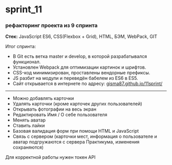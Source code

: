 # sprint_11
### рефакторинг проекта из 9 спринта 

**Стек:** JavaScript ES6, CSS(Flexbox + Grid), HTML, БЭМ, WebPack, GIT

Итог спринта:
- В Git есть ветка master и develop, в которой разрабатывался функционал.
- Установлен Webpack для оптимизации картинок и шрифтов.
- CSS-код минимизирован, проставлены вендорные префиксы.
- JS разбит на модули и переведён бабелем из ES6 в ES5.
- Сайт открывается в интернете по адресу: [gisma87.github.io/11sprint/](https://gisma87.github.io/11sprint/)
* * * * *

- Можно добавлять карточки
- Удалять карточки (кроме карточек других пользователей)
- Открывать фотографии на весь экран
- Редактировать Имя / О себе пользователя
- Менять аватар
- Ставить лайки
- Базовая валидация форм при помощи HTML и JavaScript
- Связь с сервером (карточки мест, информация о пользователе и аватар подгружаются с сервера Практикума, изменения сохраняются)


Для корректной работы нужен токен API
